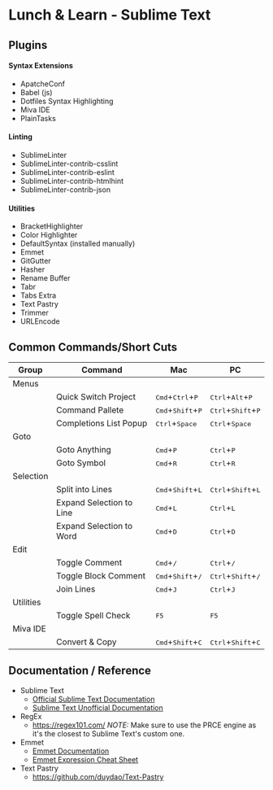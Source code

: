 # Lunch & Learn - Sublime Text

## Plugins
#### Syntax Extensions
- ApatcheConf
- Babel (js)
- Dotfiles Syntax Highlighting
- Miva IDE
- PlainTasks

#### Linting
- SublimeLinter
- SublimeLinter-contrib-csslint
- SublimeLinter-contrib-eslint
- SublimeLinter-contrib-htmlhint
- SublimeLinter-contrib-json

#### Utilities
- BracketHighlighter
- Color Highlighter
- DefaultSyntax (installed manually)
- Emmet
- GitGutter
- Hasher
- Rename Buffer
- Tabr
- Tabs Extra
- Text Pastry
- Trimmer
- URLEncode

## Common Commands/Short Cuts

|Group|Command|Mac|PC|
|---|---|---|---|
|Menus||||
||Quick Switch Project|<kbd>Cmd</kbd>+<kbd>Ctrl</kbd>+<kbd>P</kbd>|<kbd>Ctrl</kbd>+<kbd>Alt</kbd>+<kbd>P</kbd>|
||Command Pallete|<kbd>Cmd</kbd>+<kbd>Shift</kbd>+<kbd>P</kbd>|<kbd>Ctrl</kbd>+<kbd>Shift</kbd>+<kbd>P</kbd>|
||Completions List Popup|<kbd>Ctrl</kbd>+<kbd>Space</kbd>|<kbd>Ctrl</kbd>+<kbd>Space</kbd>|
|Goto||||
||Goto Anything|<kbd>Cmd</kbd>+<kbd>P</kbd>|<kbd>Ctrl</kbd>+<kbd>P</kbd>|
||Goto Symbol|<kbd>Cmd</kbd>+<kbd>R</kbd>|<kbd>Ctrl</kbd>+<kbd>R</kbd>|
|Selection||||
||Split into Lines|<kbd>Cmd</kbd>+<kbd>Shift</kbd>+<kbd>L</kbd>|<kbd>Ctrl</kbd>+<kbd>Shift</kbd>+<kbd>L</kbd>|
||Expand Selection to Line|<kbd>Cmd</kbd>+<kbd>L</kbd>|<kbd>Ctrl</kbd>+<kbd>L</kbd>|
||Expand Selection to Word|<kbd>Cmd</kbd>+<kbd>D</kbd>|<kbd>Ctrl</kbd>+<kbd>D</kbd>|
|Edit||||
||Toggle Comment|<kbd>Cmd</kbd>+<kbd>/</kbd>|<kbd>Ctrl</kbd>+<kbd>/</kbd>|
||Toggle Block Comment|<kbd>Cmd</kbd>+<kbd>Shift</kbd>+<kbd>/</kbd>|<kbd>Ctrl</kbd>+<kbd>Shift</kbd>+<kbd>/</kbd>|
||Join Lines|<kbd>Cmd</kbd>+<kbd>J</kbd>|<kbd>Ctrl</kbd>+<kbd>J</kbd>|
|Utilities||||
||Toggle Spell Check|<kbd>F5</kbd>|<kbd>F5</kbd>|
|Miva IDE||||
||Convert & Copy|<kbd>Cmd</kbd>+<kbd>Shift</kbd>+<kbd>C</kbd>|<kbd>Ctrl</kbd>+<kbd>Shift</kbd>+<kbd>C</kbd>|

## Documentation / Reference
- Sublime Text
	- [Official Sublime Text Documentation](https://www.sublimetext.com/docs/3/)
	- [Sublime Text Unofficial Documentation](http://docs.sublimetext.info/en/latest/)
- RegEx
	- https://regex101.com/ *NOTE:* Make sure to use the PRCE engine as it's the closest to Sublime Text's custom one.
- Emmet
	- [Emmet Documentation](https://docs.emmet.io/)
	- [Emmet Expression Cheat Sheet](https://docs.emmet.io/cheat-sheet/)
- Text Pastry
	* https://github.com/duydao/Text-Pastry
